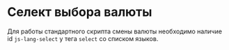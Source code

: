 # Селект выбора валюты

Для работы стандартного скрипта смены валюты необходимо 
наличие id `js-lang-select` у тега `select` со списком языков. 